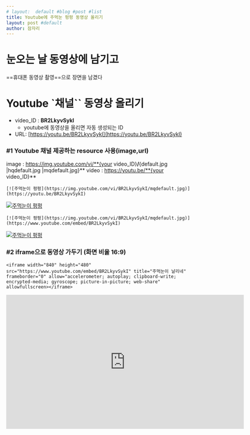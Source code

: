 ```yaml
---
# layout:  default #blog #post #list
title: Youtube에 주먹눈 펑펑 동영상 올리기
layout: post #default
author: 잠자리
---
```

# 눈오는 날 동영상에 남기고
==휴대폰 동영상 촬영==으로 장면을 남겼다

# Youtube `채널`` 동영상 올리기 
* video_ID : **BR2LkyvSykI**
    - youtube에 동영상을 올리면 자동 생성되는 ID
* URL: [https://youtu.be/BR2LkyvSykI](https://youtu.be/BR2LkyvSykI)

### #1 Youtube 채널 제공하는 resource 사용(image,url) 
image : https://img.youtube.com/vi/**{your video_ID}**/**{default.jpg |hqdefault.jpg |mqdefault.jpg}**
video : https://youtu.be/**{your video_ID}**

`[![주먹눈이 펑펑](https://img.youtube.com/vi/BR2LkyvSykI/mqdefault.jpg)](https://youtu.be/BR2LkyvSykI)`

[![주먹눈이 펑펑](https://img.youtube.com/vi/BR2LkyvSykI/mqdefault.jpg)](https://youtu.be/BR2LkyvSykI "주먹눈이 펑펑 - Click to Watch!")

`[![주먹눈이 펑펑](https://img.youtube.com/vi/BR2LkyvSykI/mqdefault.jpg)](https://www.youtube.com/embed/BR2LkyvSykI)`

[![주먹눈이 펑펑](https://img.youtube.com/vi/BR2LkyvSykI/mqdefault.jpg)](https://www.youtube.com/embed/BR2LkyvSykI "주먹눈이 펑펑 - Click to Watch!")

### #2 iframe으로 동영상 가두기 (화면 비율 16:9)

`<iframe width="840" height="480" src="https://www.youtube.com/embed/BR2LkyvSykI" title="주먹눈이 날리네" frameborder="0" allow="accelerometer; autoplay; clipboard-write; encrypted-media; gyroscope; picture-in-picture; web-share" allowfullscreen></iframe>`

<iframe width="640" height="360" src="https://www.youtube.com/embed/BR2LkyvSykI" title="주먹눈이 날리네" frameborder="0" allow="accelerometer; autoplay; clipboard-write; encrypted-media; gyroscope; picture-in-picture; web-share" allowfullscreen></iframe>